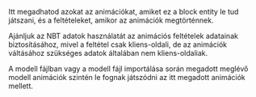 Itt megadhatod azokat az animációkat, amiket ez a block entity le tud játszani, és a feltételeket, amikor az animációk megtörténnek.

Ajánljuk az NBT adatok használatát az animációs feltételek adatainak biztosításához, mivel a feltétel csak kliens-oldali, de az animációk váltásához szükséges adatok általában nem kliens-oldaliak.

A modell fájlban vagy a modell fájl importálása során megadott meglévő modell animációk szintén le fognak játszódni az itt megadott animációk mellett.